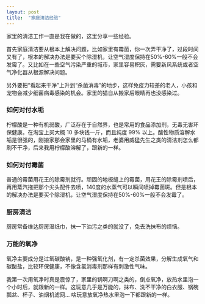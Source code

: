 ```yaml
---
layout: post
title:  "家庭清洁经验"
---
```


家里的清洁工作一直是我在做的，这里分享一些经验。

首先家庭清洁要从根本上解决问题，比如家里有霉菌，你一次弄干净了，过段时间又有了，根本的解决办法是要买个除湿机，让空气湿度保持在50%-60%一般不会发霉了。又比如在一些空气污染严重的城市，家里容易积灰，需要新风系统或者空气净化器从根源解决问题。

另外要把“看起来干净”上升到“杀菌消毒”的地步，这样免疫力较差的老人，小孩和宠物会减少细菌病毒感染的机会。家里的猫自从搬家后眼睛再也没感染过。



### 如何对付水垢

柠檬酸是一种有机弱酸，广泛存在于自然界，也是常用的食品添加剂，无毒无害环保健康。在淘宝上买大概 10 多块钱一斤，而且纯度 99% 以上。酸性物质溶解水垢是很强的，刚搬家那会家里的马桶有水垢，老婆用威猛先生之类的清洁剂怎么都刷不干净，后来我用柠檬酸溶解了，跟新的一样。

### 如何对付霉菌

普通的霉菌用花王的除霉剂就行。顽固的地板缝上的霉菌，用花王的除霉剂喷后，再用蒸汽拖把那个尖头配件去喷，140度的水蒸气可以瞬间喷掉霉菌斑。但是根本的解决办法是要买个除湿机，让空气湿度保持在50%-60%一般不会发霉了。


### 厨房清洁

厨房常备维达厨房湿纸巾，抹一下油污之类的就没了，免去洗抹布的烦恼。


### 万能的氧净

氧净主要成分是过氧碳酸钠，是一种强氧化剂，有一定杀菌效果，分解生成氧气和碳酸盐，比较环保健康，不像含氯消毒剂那样有刺激性气味。

我第一次用氧净时真是震惊了，家里的锅啊刀啊之类的，倒点氧净，放热水里泡一个小时后，就跟新的一样。这玩意几乎是万能的，抹布、洗不干净的白衣服、锅碗瓢盆、杯子、油烟机滤网... 啥玩意放氧净热水里泡一下都跟新的一样。


